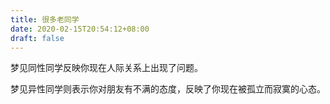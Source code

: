 ```yaml
---
title: 很多老同学
date: 2020-02-15T20:54:12+08:00
draft: false
---
```


梦见同性同学反映你现在人际关系上出现了问题。<br>



梦见异性同学则表示你对朋友有不满的态度，反映了你现在被孤立而寂寞的心态。<br>
